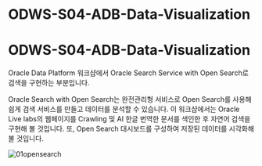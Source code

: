 # ODWS-S04-ADB-Data-Visualization

# ODWS-S04-ADB-Data-Visualization

Oracle Data Platform 워크샵에서 Oracle Search Service with Open Search로 검색을 구현하는 부분입니다.

Oracle Search with Open Search는 완전관리형 서비스로 Open Search를 사용해 쉽게 검색 서비스를 만들고 데이터를 분석할 수 있습니다. 
이 워크샵에서는 Oracle Live labs의 웹페이지를 Crawling 및 AI 한글 번역한 문서를 색인한 후 자연어 검색을 구현해 볼 것입니다. 또, Open Search 대시보드를 구성하여 저장된 데이터를 시각화해 볼 것입니다. 

![01opensearch](https://github.com/oraclekr-data-platform/ODWS-S04-ADB-Data-Visualization/assets/150219167/84ab431c-3c47-4ccb-9c0f-153669a10c41)
